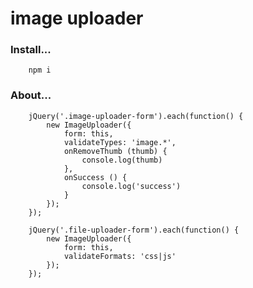 # image uploader

### Install...

```cli
	npm i
```

### About...

```cli
	jQuery('.image-uploader-form').each(function() {
		new ImageUploader({
			form: this,
			validateTypes: 'image.*',
			onRemoveThumb (thumb) {
				console.log(thumb)
			},
			onSuccess () {
				console.log('success')
			}
		});
	});

	jQuery('.file-uploader-form').each(function() {
		new ImageUploader({
			form: this,
			validateFormats: 'css|js'
		});
	});
```